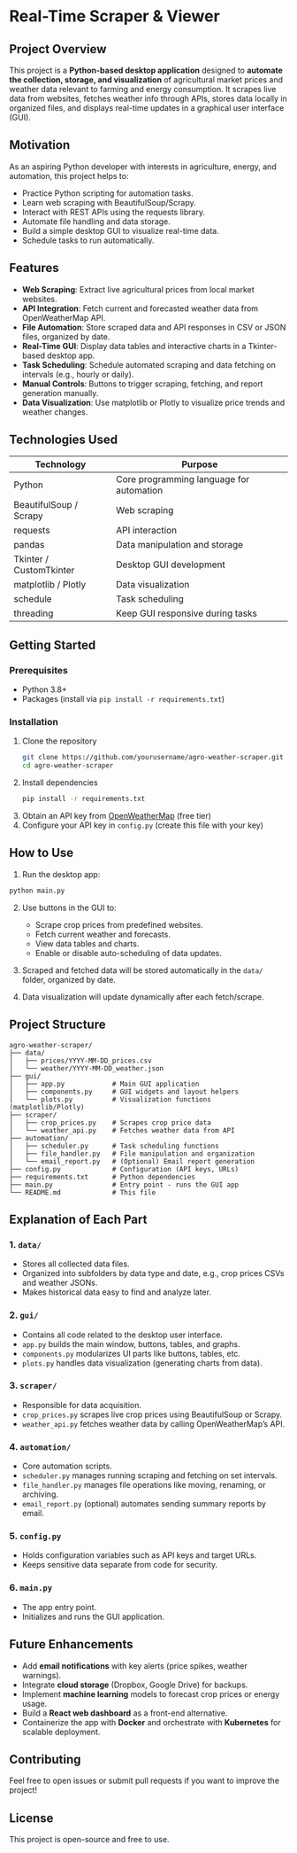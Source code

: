 # Real-Time Scraper & Viewer

## Project Overview

This project is a **Python-based desktop application** designed to **automate the collection, storage, and visualization** of agricultural market prices and weather data relevant to farming and energy consumption. It scrapes live data from websites, fetches weather info through APIs, stores data locally in organized files, and displays real-time updates in a graphical user interface (GUI).

## Motivation

As an aspiring Python developer with interests in agriculture, energy, and automation, this project helps to:

* Practice Python scripting for automation tasks.
* Learn web scraping with BeautifulSoup/Scrapy.
* Interact with REST APIs using the requests library.
* Automate file handling and data storage.
* Build a simple desktop GUI to visualize real-time data.
* Schedule tasks to run automatically.


## Features

* **Web Scraping**: Extract live agricultural prices from local market websites.
* **API Integration**: Fetch current and forecasted weather data from OpenWeatherMap API.
* **File Automation**: Store scraped data and API responses in CSV or JSON files, organized by date.
* **Real-Time GUI**: Display data tables and interactive charts in a Tkinter-based desktop app.
* **Task Scheduling**: Schedule automated scraping and data fetching on intervals (e.g., hourly or daily).
* **Manual Controls**: Buttons to trigger scraping, fetching, and report generation manually.
* **Data Visualization**: Use matplotlib or Plotly to visualize price trends and weather changes.

## Technologies Used

| Technology              | Purpose                                  |
| ----------------------- | ---------------------------------------- |
| Python                  | Core programming language for automation |
| BeautifulSoup / Scrapy  | Web scraping                             |
| requests                | API interaction                          |
| pandas                  | Data manipulation and storage            |
| Tkinter / CustomTkinter | Desktop GUI development                  |
| matplotlib / Plotly     | Data visualization                       |
| schedule                | Task scheduling                          |
| threading               | Keep GUI responsive during tasks         |


## Getting Started

### Prerequisites

* Python 3.8+
* Packages (install via `pip install -r requirements.txt`)

### Installation

1. Clone the repository
   ```bash
   git clone https://github.com/yourusername/agro-weather-scraper.git
   cd agro-weather-scraper
   ```
2. Install dependencies
   ```bash
   pip install -r requirements.txt
   ```
3. Obtain an API key from [OpenWeatherMap](https://openweathermap.org/api) (free tier)
4. Configure your API key in `config.py` (create this file with your key)


## How to Use

1. Run the desktop app:
```bash
python main.py
```
2. Use buttons in the GUI to:
   * Scrape crop prices from predefined websites.
   * Fetch current weather and forecasts.
   * View data tables and charts.
   * Enable or disable auto-scheduling of data updates.

3. Scraped and fetched data will be stored automatically in the `data/` folder, organized by date.
4. Data visualization will update dynamically after each fetch/scrape.

## Project Structure

```
agro-weather-scraper/
├── data/
│   ├── prices/YYYY-MM-DD_prices.csv
│   └── weather/YYYY-MM-DD_weather.json
├── gui/
│   ├── app.py            # Main GUI application
│   ├── components.py     # GUI widgets and layout helpers
│   └── plots.py          # Visualization functions (matplotlib/Plotly)
├── scraper/
│   ├── crop_prices.py    # Scrapes crop price data
│   └── weather_api.py    # Fetches weather data from API
├── automation/
│   ├── scheduler.py      # Task scheduling functions
│   ├── file_handler.py   # File manipulation and organization
│   └── email_report.py   # (Optional) Email report generation
├── config.py             # Configuration (API keys, URLs)
├── requirements.txt      # Python dependencies
├── main.py               # Entry point - runs the GUI app
└── README.md             # This file
```

## Explanation of Each Part

### 1. `data/`

* Stores all collected data files.
* Organized into subfolders by data type and date, e.g., crop prices CSVs and weather JSONs.
* Makes historical data easy to find and analyze later.

### 2. `gui/`

* Contains all code related to the desktop user interface.
* `app.py` builds the main window, buttons, tables, and graphs.
* `components.py` modularizes UI parts like buttons, tables, etc.
* `plots.py` handles data visualization (generating charts from data).

### 3. `scraper/`

* Responsible for data acquisition.
* `crop_prices.py` scrapes live crop prices using BeautifulSoup or Scrapy.
* `weather_api.py` fetches weather data by calling OpenWeatherMap’s API.

### 4. `automation/`

* Core automation scripts.
* `scheduler.py` manages running scraping and fetching on set intervals.
* `file_handler.py` manages file operations like moving, renaming, or archiving.
* `email_report.py` (optional) automates sending summary reports by email.

### 5. `config.py`

* Holds configuration variables such as API keys and target URLs.
* Keeps sensitive data separate from code for security.

### 6. `main.py`

* The app entry point.
* Initializes and runs the GUI application.


## Future Enhancements

* Add **email notifications** with key alerts (price spikes, weather warnings).
* Integrate **cloud storage** (Dropbox, Google Drive) for backups.
* Implement **machine learning** models to forecast crop prices or energy usage.
* Build a **React web dashboard** as a front-end alternative.
* Containerize the app with **Docker** and orchestrate with **Kubernetes** for scalable deployment.

## Contributing

Feel free to open issues or submit pull requests if you want to improve the project!

## License

This project is open-source and free to use.

